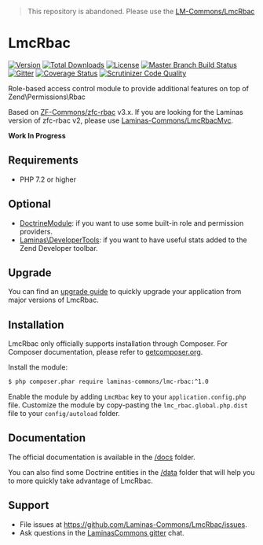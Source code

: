 >
> This repository is abandoned.
> Please use the [LM-Commons/LmcRbac](https://www.github.com/LM-Commons/LmcRbac)
>
# LmcRbac

[![Version](https://poser.pugx.org/laminas-commons/lmc-rbac/version)](//packagist.org/packages/laminas-commons/lmc-rbac)
[![Total Downloads](https://poser.pugx.org/laminas-commons/lmc-rbac/downloads)](//packagist.org/packages/laminas-commons/lmc-rbac)
[![License](https://poser.pugx.org/laminas-commons/lmc-rbac/license)](//packagist.org/packages/laminas-commons/lmc-rbac)
[![Master Branch Build Status](https://travis-ci.org/Laminas-Commons/LmcRbac.svg?branch=master)](http://travis-ci.org/Laminas-Commons/LmcRbac)
[![Gitter](https://badges.gitter.im/LaminasCommons/community.svg)](https://gitter.im/LaminasCommons/community?utm_source=badge&utm_medium=badge&utm_campaign=pr-badge)
[![Coverage Status](https://coveralls.io/repos/github/Laminas-Commons/LmcRbac/badge.svg?branch=master)](https://coveralls.io/github/Laminas-Commons/LmcRbac?branch=master)
[![Scrutinizer Code Quality](https://scrutinizer-ci.com/g/Laminas-Commons/LmcRbac/badges/quality-score.png?b=master)](https://scrutinizer-ci.com/g/Laminas-Commons/LmcRbac/?branch=master)

Role-based access control module to provide additional features on top of Zend\Permissions\Rbac

Based on [ZF-Commons/zfc-rbac](https://github.com/ZF-Commons/zfc-rbac) v3.x. If you are looking for the Laminas version
of zfc-rbac v2, please use [Laminas-Commons/LmcRbacMvc](https://github.com/Laminas-Commons/LmcRbacMvc).

**Work In Progress**

## Requirements

- PHP 7.2 or higher

## Optional

- [DoctrineModule](https://github.com/doctrine/DoctrineModule): if you want to use some built-in role and permission providers.
- [Laminas\DeveloperTools](https://github.com/zendframework/Laminas\DeveloperTools): if you want to have useful stats added to
the Zend Developer toolbar.

## Upgrade

You can find an [upgrade guide](UPGRADE.md) to quickly upgrade your application from major versions of LmcRbac.

## Installation

LmcRbac only officially supports installation through Composer. For Composer documentation, please refer to
[getcomposer.org](http://getcomposer.org/).

Install the module:

```sh
$ php composer.phar require laminas-commons/lmc-rbac:^1.0
```

Enable the module by adding `LmcRbac` key to your `application.config.php` file. Customize the module by copy-pasting
the `lmc_rbac.global.php.dist` file to your `config/autoload` folder.

## Documentation

The official documentation is available in the [/docs](docs/) folder.

You can also find some Doctrine entities in the [/data](data/) folder that will help you to more quickly take advantage
of LmcRbac.

## Support

- File issues at https://github.com/Laminas-Commons/LmcRbac/issues.
- Ask questions in the [LaminasCommons gitter](https://gitter.im/LaminasCommons/community) chat.
